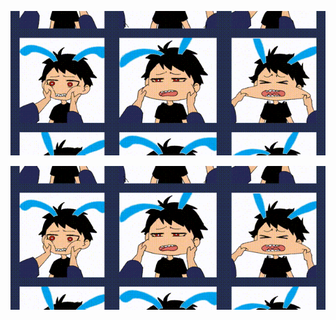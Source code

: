 ![alt text](https://github.com/arslanbekzhaparov/arslanbekzhaparov/blob/main/about%20me%20background.gif?raw=true)

<img
  src="https://github.com/arslanbekzhaparov/arslanbekzhaparov/blob/main/about%20me%20background.gif?raw=true"
  alt="Alt text"
  title="Optional title"
  align="center"
  style="display: inline-block; margin: 0 auto; max-width: 100%; max-height: 100%"/>
